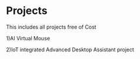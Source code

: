 # Projects
This includes all projects free of Cost

1)AI Virtual Mouse

2)IoT integrated Advanced Desktop Assistant project

